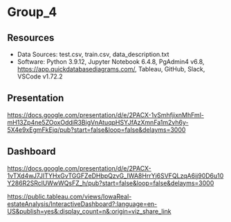 # Group_4
## Resources
* Data Sources: test.csv, train.csv, data_description.txt
* Software: Python 3.9.12, Jupyter Notebook 6.4.8, PgAdmin4 v6.8, https://app.quickdatabasediagrams.com/, Tableau, GitHub, Slack, VSCode v1.72.2
## Presentation
https://docs.google.com/presentation/d/e/2PACX-1vSmhfjixnMhFml-mH13Zp4ne5ZOoxOddiR3BigVnAtuqpHSYJfAzXmnFa1m2vh6y-5X4e9xEgmFkEjq/pub?start=false&loop=false&delayms=3000
## Dashboard
https://docs.google.com/presentation/d/e/2PACX-1vTXd4wJ7JITYHxGvTGGFZeDHbpQzvG_IWA8HrrYj6SVFQLzqA6ij90D6u10Y286R2SRclUWwWQsFZ_h/pub?start=false&loop=false&delayms=3000

https://public.tableau.com/views/IowaReal-estateAnalysis/InteractiveDashboard?:language=en-US&publish=yes&:display_count=n&:origin=viz_share_link
